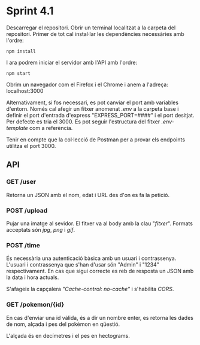 # Sprint 4.1

Descarregar el repositori. Obrir un terminal localitzat a la carpeta del repositori. Primer de tot cal instal·lar les dependències necessàries amb l'ordre:

    npm install

I ara podrem iniciar el servidor amb l'API amb l'ordre:

    npm start

Obrim un navegador com el Firefox i el Chrome i anem a l'adreça: localhost:3000

Alternativament, si fos necessari, es pot canviar el port amb variables d'entorn. Només cal afegir un fitxer anomenat _.env_ a la carpeta base i definir el port d'entrada d'express "EXPRESS_PORT=####" i el port desitjat. Per defecte es tria el 3000. Es pot seguir l'estructura del fitxer _.env-template_ com a referència.

Tenir en compte que la col·lecció de Postman per a provar els endpoints utilitza el port 3000.

## API

### GET /user

Retorna un JSON amb el nom, edat i URL des d'on es fa la petició.

### POST /upload

Pujar una imatge al sevidor. El fitxer va al body amb la clau "_fitxer_". Formats acceptats són _jpg_, _png_ i _gif_.

### POST /time

És necessària una autenticació bàsica amb un usuari i contrassenya. L'usuari i contrassenya que s'han d'usar són "Admin" i "1234" respectivament. En cas que sigui correcte es reb de resposta un JSON amb la data i hora actuals.

S'afageix la capçalera _"Cache-control: no-cache"_ i s'habilita _CORS_.

### GET /pokemon/{id}

En cas d'enviar una id vàlida, és a dir un nombre enter, es retorna les dades de nom, alçada i pes del pokémon en qüestió.

L'alçada és en decímetres i el pes en hectograms.